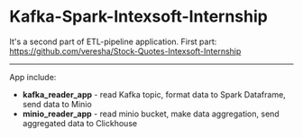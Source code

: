 # Kafka-Spark-Intexsoft-Internship 
It's a second part of ETL-pipeline application.
First part: <https://github.com/veresha/Stock-Quotes-Intexsoft-Internship>
***
App include:
- **kafka_reader_app** - read Kafka topic, format data to Spark Dataframe, send data to Minio
- **minio_reader_app** - read minio bucket, make data aggregation, send aggregated data to Clickhouse
